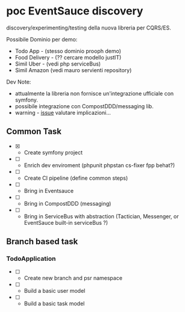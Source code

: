 # poc EventSauce discovery

discovery/experimenting/testing della nuova libreria per CQRS/ES.

Possibile Dominio per demo:
- Todo App - (stesso dominio prooph demo)
- Food Delivery - (?? cercare modello justIT) 
- Simil Uber - (vedi php serviceBus)
- Simil Amazon (vedi mauro servienti repository)

Dev Note:
- attualmente la libreria non fornisce un'integrazione ufficiale con symfony.
- possibile integrazione con CompostDDD/messaging lib.
- warning - [issue](https://github.com/EventSaucePHP/EventSauce/issues/58#event-2643267344) valutare implicazioni... 


## Common Task
- [x] - Create symfony project

- [ ] - Enrich dev enviroment (phpunit phpstan cs-fixer fpp behat?)

- [ ] - Create CI pipeline (define common steps)

- [ ] - Bring in Eventsauce

- [ ] - Bring in CompostDDD (messaging)

- [ ] - Bring in ServiceBus with abstraction (Tactician, Messenger, or EventSauce built-in serviceBus ?)


##  Branch based task


### TodoApplication

- [ ] - Create new branch and psr namespace

- [ ] - Build a basic user model
      
- [ ] - Build a basic task model